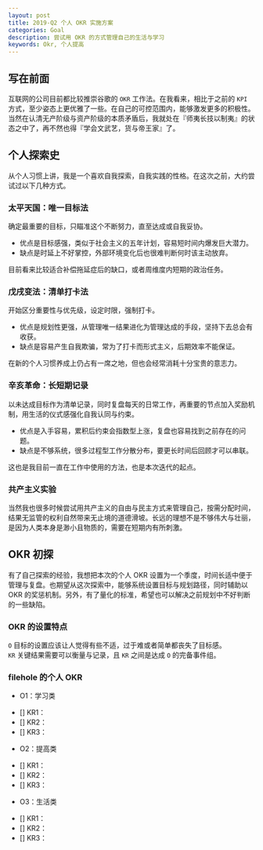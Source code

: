```yaml
---
layout: post
title: 2019-Q2 个人 OKR 实施方案
categories: Goal
description: 尝试用 OKR 的方式管理自己的生活与学习
keywords: Okr, 个人提高
---
```


## 写在前面

互联网的公司目前都比较推崇谷歌的 `OKR` 工作法。在我看来，相比于之前的 `KPI` 方式，至少姿态上更优雅了一些。在自己的可控范围内，能够激发更多的积极性。当然在认清无产阶级与资产阶级的本质矛盾后，我就处在『师夷长技以制夷』的状态之中了，再不然也得『学会文武艺，货与帝王家』了。

## 个人探索史

从个人习惯上讲，我是一个喜欢自我探索，自我实践的性格。在这次之前，大约尝试过以下几种方式。

### 太平天国：唯一目标法

确定最重要的目标，只瞄准这个不断努力，直至达成或自我妥协。

* 优点是目标感强，类似于社会主义的五年计划，容易短时间内爆发巨大潜力。
* 缺点是时延上不好掌控，外部环境变化后也很难判断何时该主动放弃。

目前看来比较适合补偿拖延症后的缺口，或者周维度内短期的政治任务。

### 戊戌变法：清单打卡法

开始区分重要性与优先级，设定时限，强制打卡。

* 优点是规划性更强，从管理唯一结果进化为管理达成的手段，坚持下去总会有收获。
* 缺点是容易产生自我欺骗，常为了打卡而形式主义，后期效率不能保证。

在新的个人习惯养成上仍占有一席之地，但也会经常消耗十分宝贵的意志力。

### 辛亥革命：长短期记录

以未达成目标作为清单记录，同时复盘每天的日常工作，再重要的节点加入奖励机制，用生活的仪式感强化自我认同与约束。

* 优点是入手容易，累积后约束会指数型上涨，复盘也容易找到之前存在的问题。
* 缺点是不够系统，很多过程型工作分散分布，要更长时间后回顾才可以串联。

这也是我目前一直在工作中使用的方法，也是本次迭代的起点。

### 共产主义实验

当然我也很多时候尝试用共产主义的自由与民主方式来管理自己，按需分配时间，结果无监管的权利自然带来无止境的道德滑坡。长远的理想不是不够伟大与壮丽，是因为人类本身是渺小且物质的，需要在短期内有所刺激。

## OKR 初探

有了自己探索的经验，我想把本次的个人 OKR 设置为一个季度，时间长适中便于管理与复盘。也期望从这次探索中，能够系统设置目标与规划路径，同时辅助以 OKR 的奖惩机制。另外，有了量化的标准，希望也可以解决之前规划中不好判断的一些缺陷。

### OKR 的设置特点

`O` 目标的设置应该让人觉得有些不适，过于难或者简单都丧失了目标感。  
`KR` 关键结果需要可以衡量与记录，且 `KR` 之间是达成 `O` 的完备事件组。

### filehole 的个人 OKR

* O1：学习类 
- [] KR1：
- [] KR2：
- [] KR3：

* O2：提高类 
- [] KR1：
- [] KR2：
- [] KR3：

* O3：生活类 
- [] KR1：
- [] KR2：
- [] KR3：

